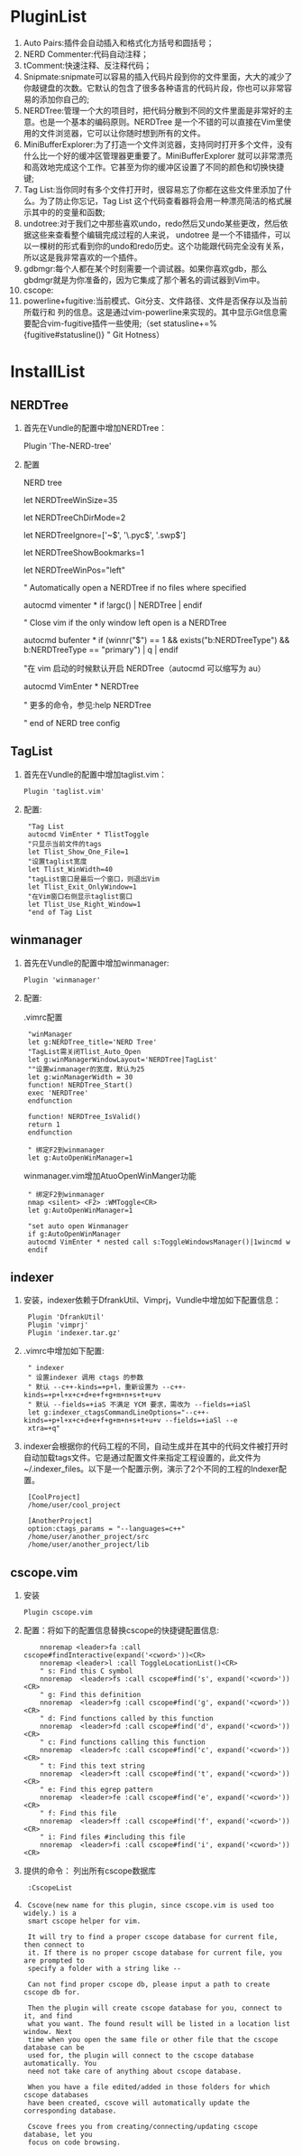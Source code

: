 # PluginList

1. Auto Pairs:插件会自动插入和格式化方括号和圆括号；
2. NERD Commenter:代码自动注释；
3. tComment:快速注释、反注释代码；
4. Snipmate:snipmate可以容易的插入代码片段到你的文件里面，大大的减少了你敲键盘的次数。它默认的包含了很多各种语言的代码片段，你也可以非常容易的添加你自己的;
5. NERDTree:管理一个大的项目时，把代码分散到不同的文件里面是非常好的主意。也是一个基本的编码原则。NERDTree 是一个不错的可以直接在Vim里使用的文件浏览器，它可以让你随时想到所有的文件。
6. MiniBufferExplorer:为了打造一个文件浏览器，支持同时打开多个文件，没有什么比一个好的缓冲区管理器更重要了。MiniBufferExplorer 就可以非常漂亮和高效地完成这个工作。它甚至为你的缓冲区设置了不同的颜色和切换快捷键;
7. Tag List:当你同时有多个文件打开时，很容易忘了你都在这些文件里添加了什么。为了防止你忘记，Tag List 这个代码查看器将会用一种漂亮简洁的格式展示其中的的变量和函数;
8. undotree:对于我们之中那些喜欢undo，redo然后又undo某些更改，然后依据这些来查看整个编辑完成过程的人来说， undotree 是一个不错插件，可以以一棵树的形式看到你的undo和redo历史。这个功能跟代码完全没有关系，所以这是我非常喜欢的一个插件。
9. gdbmgr:每个人都在某个时刻需要一个调试器。如果你喜欢gdb，那么gbdmgr就是为你准备的，因为它集成了那个著名的调试器到Vim中。
10. cscope:
11. powerline+fugitive:当前模式、Git分支、文件路径、文件是否保存以及当前所载行和 列的信息。这是通过vim-powerline来实现的。其中显示Git信息需要配合vim-fugitive插件一些使用;（set statusline+=%{fugitive#statusline()} "  Git Hotness）

# InstallList

## NERDTree
1. 首先在Vundle的配置中增加NERDTree：

    Plugin 'The-NERD-tree'

2. 配置
	
    NERD tree

    let NERDTreeWinSize=35

    let NERDTreeChDirMode=2

    let NERDTreeIgnore=['\~$', '\.pyc$', '\.swp$']

    let NERDTreeShowBookmarks=1

    let NERDTreeWinPos="left"

    " Automatically open a NERDTree if no files where specified

    autocmd vimenter * if !argc() | NERDTree | endif

    " Close vim if the only window left open is a NERDTree

    autocmd bufenter * if (winnr("$") == 1 && exists("b:NERDTreeType") && b:NERDTreeType == "primary") | q | endif

    "在 vim 启动的时候默认开启 NERDTree（autocmd 可以缩写为 au）

    autocmd VimEnter * NERDTree

    " 更多的命令，参见:help NERDTree

    " end of NERD tree config    

## TagList

1. 首先在Vundle的配置中增加taglist.vim：

    `Plugin 'taglist.vim'`
2. 配置:

	    "Tag List
	    autocmd VimEnter * TlistToggle
	    "只显示当前文件的tags
	    let Tlist_Show_One_File=1
	    "设置taglist宽度
	    let Tlist_WinWidth=40
	    "tagList窗口是最后一个窗口，则退出Vim
	    let Tlist_Exit_OnlyWindow=1 
	    "在Vim窗口右侧显示taglist窗口
	    let Tlist_Use_Right_Window=1 
	    "end of Tag List

## winmanager

1. 首先在Vundle的配置中增加winmanager:
	
	`Plugin 'winmanager'`

2. 配置:
	
	.vimrc配置
	
	    "winManager 
	    let g:NERDTree_title='NERD Tree'
		"TagList需关闭Tlist_Auto_Open
	    let g:winManagerWindowLayout='NERDTree|TagList'
	    ""设置winmanager的宽度，默认为25
	    let g:winManagerWidth = 30
	    function! NERDTree_Start()
	    exec 'NERDTree'
	    endfunction
	    
	    function! NERDTree_IsValid()
	    return 1
	    endfunction
	    
	    " 绑定F2到winmanager
	    let g:AutoOpenWinManager=1

	winmanager.vim增加AtuoOpenWinManger功能

		" 绑定F2到winmanager
		nmap <silent> <F2> :WMToggle<CR>
		let g:AutoOpenWinManager=1
		
		"set auto open Winmanager
		if g:AutoOpenWinManager
		autocmd VimEnter * nested call s:ToggleWindowsManager()|1wincmd w
		endif

## indexer
1. 安装，indexer依赖于DfrankUtil、Vimprj，Vundle中增加如下配置信息：
	
		Plugin 'DfrankUtil'                                             
		Plugin 'vimprj'                                                 
		Plugin 'indexer.tar.gz'

2. .vimrc中增加如下配置:
	
		" indexer                                                       
		" 设置indexer 调用 ctags 的参数                                 
		" 默认 --c++-kinds=+p+l，重新设置为 --c++-kinds=+p+l+x+c+d+e+f+g+m+n+s+t+u+v
		" 默认 --fields=+iaS 不满足 YCM 要求，需改为 --fields=+iaSl                                       
		let g:indexer_ctagsCommandLineOptions="--c++-kinds=+p+l+x+c+d+e+f+g+m+n+s+t+u+v --fields=+iaSl --e
		xtra=+q"

3. indexer会根据你的代码工程的不同，自动生成并在其中的代码文件被打开时自动加载tags文件。它是通过配置文件来指定工程设置的，此文件为~/.indexer_files。以下是一个配置示例，演示了2个不同的工程的Indexer配置。
	
		[CoolProject] 
		/home/user/cool_project 
		
		[AnotherProject] 
		option:ctags_params = "--languages=c++" 
		/home/user/another_project/src 
		/home/user/another_project/lib

## cscope.vim
1. 安装

	`Plugin cscope.vim`

2.  配置：将如下的配置信息替换cscope的快捷键配置信息:
	
			nnoremap <leader>fa :call cscope#findInteractive(expand('<cword>'))<CR>
		    nnoremap <leader>l :call ToggleLocationList()<CR>
		    " s: Find this C symbol
		    nnoremap  <leader>fs :call cscope#find('s', expand('<cword>'))<CR>
		    " g: Find this definition
		    nnoremap  <leader>fg :call cscope#find('g', expand('<cword>'))<CR>
		    " d: Find functions called by this function
		    nnoremap  <leader>fd :call cscope#find('d', expand('<cword>'))<CR>
		    " c: Find functions calling this function
		    nnoremap  <leader>fc :call cscope#find('c', expand('<cword>'))<CR>
		    " t: Find this text string
		    nnoremap  <leader>ft :call cscope#find('t', expand('<cword>'))<CR>
		    " e: Find this egrep pattern
		    nnoremap  <leader>fe :call cscope#find('e', expand('<cword>'))<CR>
		    " f: Find this file
		    nnoremap  <leader>ff :call cscope#find('f', expand('<cword>'))<CR>
		    " i: Find files #including this file
		    nnoremap  <leader>fi :call cscope#find('i', expand('<cword>'))<CR>
3. 提供的命令：
		列出所有cscope数据库
		
		:CscopeList

4. 
		Cscove(new name for this plugin, since cscope.vim is used too widely.) is a
	    smart cscope helper for vim.
	    
	    It will try to find a proper cscope database for current file, then connect to
	    it. If there is no proper cscope database for current file, you are prompted to
	    specify a folder with a string like --
	    
	    Can not find proper cscope db, please input a path to create cscope db for.
	    
	    Then the plugin will create cscope database for you, connect to it, and find
	    what you want. The found result will be listed in a location list window. Next
	    time when you open the same file or other file that the cscope database can be
	    used for, the plugin will connect to the cscope database automatically. You
	    need not take care of anything about cscope database.
	    
	    When you have a file edited/added in those folders for which cscope databases
	    have been created, cscove will automatically update the corresponding database.
	    
	    Cscove frees you from creating/connecting/updating cscope database, let you
	    focus on code browsing.
